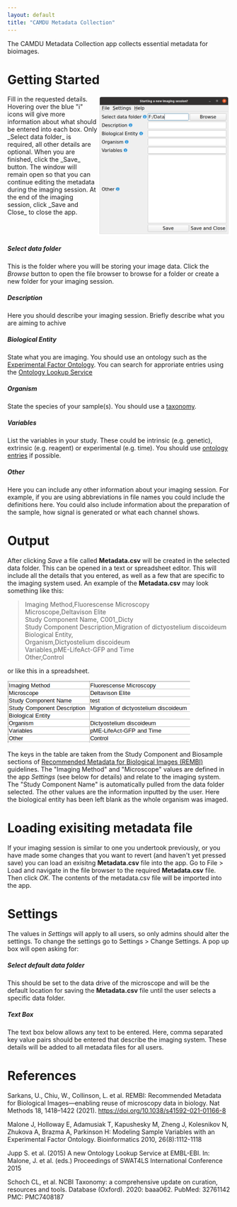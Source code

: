 ```yaml
---
layout: default
title: "CAMDU Metadata Collection"
---
```


The CAMDU Metadata Collection app collects essential metadata for bioimages.

# Getting Started

<img align="right" width=300px src="./images/StartingScreen.png">
Fill in the requested details. Hovering over the blue "i" icons will give more information about what should be entered into each box. Only _Select data folder_ is required, all other details are optional. When you are finished, click the _Save_ button. The window will remain open so that you can continue editing the metadata during the imaging session. At the end of the imaging session, click _Save and Close_ to close the app.
<br clear="right"/>

##### Select data folder
This is the folder where you will be storing your image data. Click the _Browse_ button to open the file browser to browse for a folder or create a new folder for your imaging session.

##### Description
Here you should describe your imaging session. Briefly describe what you are aiming to achive

##### Biological Entity
State what you are imaging. You should use an ontology such as the [Experimental Factor Ontology](https://www.ebi.ac.uk/efo/). You can search for approriate entries using the [Ontology Lookup Service](https://www.ebi.ac.uk/ols/ontologies/efo)

##### Organism
State the species of your sample(s). You should use a [taxonomy](https://www.ncbi.nlm.nih.gov/taxonomy).

##### Variables
List the variables in your study. These could be intrinsic (e.g. genetic), extrinsic (e.g. reagent) or experimental (e.g. time). You should use [ontology entries](https://www.ebi.ac.uk/ols/ontologies/efo) if possible.

##### Other
Here you can include any other information about your imaging session. For example, if you are using abbreviations in file names you could include the definitions here. You could also include information about the preparation of the sample, how signal is generated or what each channel shows.

# Output
After clicking _Save_ a file called **Metadata.csv** will be created in the selected data folder. This can be opened in a text or spreadsheet editor. This will include all the details that you entered, as well as a few that are specific to the imaging system used. An example of the **Metadata.csv** may look something like this:

> Imaging Method,Fluorescense Microscopy \
> Microscope,Deltavison Elite \
> Study Component Name, C001_Dicty \
> Study Component Description,Migration of dictyostelium discoideum \
> Biological Entity, \
> Organism,Dictyostelium discoideum \
> Variables,pME-LifeAct-GFP and Time \
> Other,Control

or like this in a spreadsheet.

<img src="./images/ExampleTable.png">

The keys in the table are taken from the Study Component and Biosample sections of [Recommended Metadata for Biological Images (REMBI)](https://www.nature.com/articles/s41592-021-01166-8) guidelines. The "Imaging Method" and "Microscope" values are defined in the app _Settings_ (see below for details) and relate to the imaging system. The "Study Component Name" is automatically pulled from the data folder selected. The other values are the information inputted by the user. Here the biological entity has been left blank as the whole organism was imaged.

# Loading exisiting metadata file
If your imaging session is similar to one you undertook previously, or you have made some changes that you want to revert (and haven't yet pressed save) you can load an exisitng **Metadata.csv** file into the app. Go to File > Load and navigate in the file browser to the required **Metadata.csv** file. Then click _OK_. The contents of the metadata.csv file will be imported into the app.

# Settings
The values in _Settings_ will apply to all users, so only admins should alter the settings. To change the settings go to Settings > Change Settings. A pop up box will open asking for:

##### Select default data folder
This should be set to the data drive of the microscope and will be the default location for saving the **Metadata.csv** file until the user selects a specific data folder.

##### Text Box
The text box below allows any text to be entered. Here, comma separated key value pairs should be entered that describe the imaging system. These details will be added to all metadata files for all users.

# References
Sarkans, U., Chiu, W., Collinson, L. et al. REMBI: Recommended Metadata for Biological Images—enabling reuse of microscopy data in biology. Nat Methods 18, 1418–1422 (2021). https://doi.org/10.1038/s41592-021-01166-8

Malone J, Holloway E, Adamusiak T, Kapushesky M, Zheng J, Kolesnikov N, Zhukova A, Brazma A, Parkinson H: Modeling Sample Variables with an Experimental Factor Ontology. Bioinformatics 2010, 26(8):1112-1118

Jupp S. et al. (2015) A new Ontology Lookup Service at EMBL-EBI. In: Malone, J. et al. (eds.) Proceedings of SWAT4LS International Conference 2015

Schoch CL, et al. NCBI Taxonomy: a comprehensive update on curation, resources and tools. Database (Oxford). 2020: baaa062. PubMed: 32761142 PMC: PMC7408187
